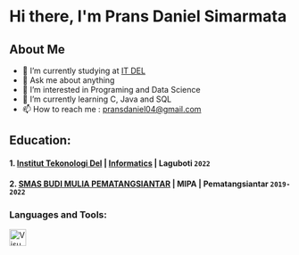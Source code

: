 # Hi there, I'm Prans Daniel Simarmata
## About Me
- 📖 I’m currently studying at [IT DEL](https://www.del.ac.id/)
- 💬 Ask me about anything
- 👀 I’m interested in Programing and Data Science
- 🌱 I’m currently learning C, Java and SQL
- 📫 How to reach me : pransdaniel04@gmail.com

## Education: 
#### 1. [Institut Tekonologi Del](https://www.del.ac.id/) | [Informatics](https://www.del.ac.id/?page_id=1792) | Laguboti `2022`
#### 2. [SMAS BUDI MULIA PEMATANGSIANTAR](https://smabudimulia-siantar.com/sma/public/index.php) | MIPA | Pematangsiantar `2019-2022`

### Languages and Tools:

<img align="left" alt="VisualStudioCode" width="30px" src="https://cdn.jsdelivr.net/gh/devicons/devicon/icons/vscode/vscode-original.svg" style="padding-right:10px;" />
<br />

